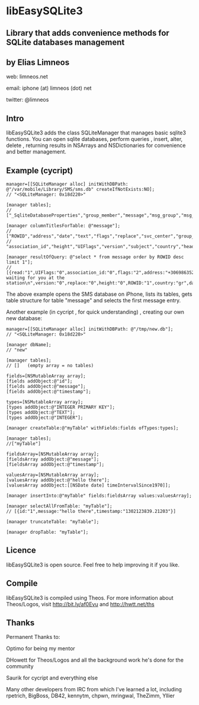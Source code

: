 libEasySQLite3 
==============
Library that adds convenience methods for SQLite databases management
-------------------------------

by Elias Limneos
----------------
web: limneos.net

email: iphone (at) limneos (dot) net

twitter: @limneos

Intro
-----

libEasySQLite3 adds the class SQLiteManager that manages basic sqlite3 functions. 
You can open sqlite databases, perform queries , insert, alter, delete , 
returning results in NSArrays and NSDictionaries for convenience and better management.


Example (cycript)
-------

	manager=[[SQLiteManager alloc] initWithDBPath: @"/var/mobile/Library/SMS/sms.db" createIfNotExists:NO];
	// "<SQLiteManager: 0x18d220>"
	
	[manager tables];
	// ["_SqliteDatabaseProperties","group_member","message","msg_group","msg_pieces","sqlite_sequence"]
	
	[manager columnTitlesForTable: @"message"];
	// ["ROWID","address","date","text","flags","replace","svc_center","group_id",
	// "association_id","height","UIFlags","version","subject","country","headers","recipients","read"]

	[manager resultOfQuery: @"select * from message order by ROWID desc limit 1"]; 
	// [{read:"1",UIFlags:"0",association_id:"0",flags:"2",address:"+306986352xxx",group_id:"1",text:"I'm waiting for you at the station\n",version:"0",replace:"0",height:"0",ROWID:"1",country:"gr",date:"1297304329"}]
	
	
The above example opens the SMS database on iPhone, lists its tables, gets table structure for table "message" and selects the first message entry.

Another example (in cycript , for quick understanding) , creating our own new database:

	manager=[[SQLiteManager alloc] initWithDBPath: @"/tmp/new.db"]; 
	// "<SQLiteManager: 0x18d220>"
	
	[manager dbName];
	// "new" 
	
	[manager tables];
	// []   (empty array = no tables)
	
	fields=[NSMutableArray array]; 
	[fields addObject:@"id"]; 
	[fields addObject:@"message"]; 
	[fields addObject:@"timestamp"]; 
	
	types=[NSMutableArray array]; 
	[types addObject:@"INTEGER PRIMARY KEY"]; 
	[types addObject:@"TEXT"]; 
	[types addObject:@"INTEGER"]; 
	
	[manager createTable:@"myTable" withFields:fields ofTypes:types];
	
	[manager tables];
	//["myTable"]
	
	fieldsArray=[NSMutableArray array];
	[fieldsArray addObject:@"message"];
	[fieldsArray addObject:@"timestamp"];
	
	valuesArray=[NSMutableArray array];
	[valuesArray addObject:@"hello there"];
	[valuesArray addObject:[[NSDate date] timeIntervalSince1970]];
	
	[manager insertInto:@"myTable" fields:fieldsArray values:valuesArray]; 
	
	[manager selectAllFromTable: "myTable"];
	// [{id:"1",message:"hello there",timestamp:"1302123839.21203"}]
	
	[manager truncateTable: "myTable"];
	
	[manager dropTable: "myTable"];
	

Licence
-----------

libEasySQLite3 is open source. Feel free to help improving it if you like.

Compile
-------

libEasySQLite3 is compiled using Theos. For more information about 
Theos/Logos, visit http://bit.ly/af0Evu and http://hwtt.net/ths


Thanks
------

Permanent Thanks to:

 Optimo for being my mentor

 DHowett for Theos/Logos and all the background work he's done for the community

 Saurik for cycript and everything else

 Many other developers from IRC from which I've learned a lot, including
 rpetrich, BigBoss, DB42, kennytm, chpwn, mringwal, TheZimm, Yllier


